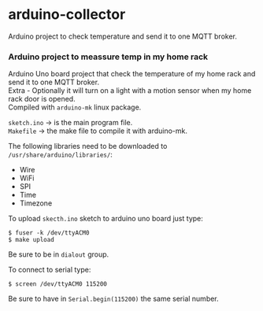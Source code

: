 # arduino-collector
Arduino project to check temperature and send it to one MQTT broker.  

### Arduino project to meassure temp in my home rack
Arduino Uno board project that check the temperature of my home rack and send it to one MQTT broker.  
Extra - Optionally it will turn on a light with a motion sensor when my home rack door is opened.  
Compiled with `arduino-mk` linux package.  

`sketch.ino` -> is the main program file.  
`Makefile` -> the make file to compile it with arduino-mk.  

The following libraries need to be downloaded to `/usr/share/arduino/libraries/`:
* Wire
* WiFi
* SPI
* Time
* Timezone

To upload `skecth.ino` sketch to arduino uno board just type:
```
$ fuser -k /dev/ttyACM0
$ make upload
```
Be sure to be in `dialout` group.  

To connect to serial type:  
```
$ screen /dev/ttyACM0 115200
```
Be sure to have in `Serial.begin(115200)` the same serial number. 
